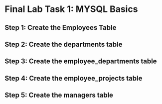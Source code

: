 # Final Lab Task 1: MYSQL Basics


## Step 1: Create the Employees Table
## Step 2: Create the departments table
## Step 3: Create the employee_departments table
## Step 4: Create the employee_projects table
## Step 5: Create the managers table

